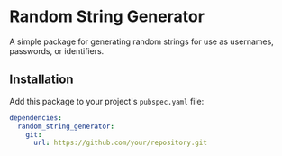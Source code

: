 # Random String Generator

A simple package for generating random strings for use as usernames, passwords, or identifiers.

## Installation

Add this package to your project's `pubspec.yaml` file:

```yaml
dependencies:
  random_string_generator:
    git:
      url: https://github.com/your/repository.git
